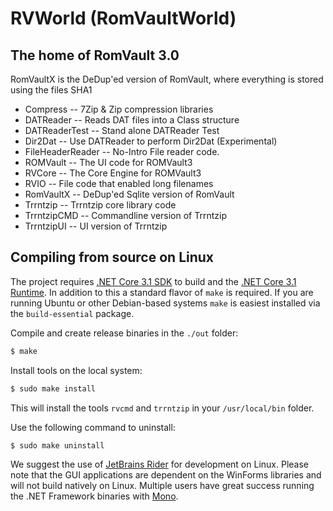 # RVWorld (RomVaultWorld)

## The home of RomVault 3.0

RomVaultX is the DeDup'ed version of RomVault, where everything is stored using the files SHA1

* Compress         --  7Zip & Zip compression libraries
* DATReader        --  Reads DAT files into a Class structure
* DATReaderTest    --  Stand alone DATReader Test
* Dir2Dat          --  Use DATReader to perform Dir2Dat (Experimental)
* FileHeaderReader --  No-Intro File reader code.
* ROMVault         --  The UI code for ROMVault3
* RVCore           --  The Core Engine for ROMVault3
* RVIO             --  File code that enabled long filenames
* RomVaultX        --  DeDup'ed Sqlite version of RomVault
* Trrntzip         --  Trrntzip core library code
* TrrntzipCMD      --  Commandline version of Trrntzip
* TrrntzipUI       --  UI version of Trrntzip

## Compiling from source on Linux

The project requires [.NET Core 3.1 SDK](https://dotnet.microsoft.com/download/dotnet-core/3.1) to build and the [.NET Core 3.1 Runtime](https://dotnet.microsoft.com/download/dotnet-core/3.1). In addition to this a standard flavor of `make` is required. If you are running Ubuntu or other Debian-based systems `make` is easiest installed via the `build-essential` package.

Compile and create release binaries in the `./out` folder:
```bash
$ make
``` 

Install tools on the local system:
```bash
$ sudo make install
``` 
This will install the tools `rvcmd` and `trrntzip` in your `/usr/local/bin` folder.

Use the following command to uninstall:
```bash
$ sudo make uninstall
```

We suggest the use of [JetBrains Rider](https://www.jetbrains.com/rider/) for development on Linux. Please note that the GUI applications are dependent on the WinForms libraries and will not build natively on Linux. Multiple users have great success running the .NET Framework binaries with [Mono](https://www.mono-project.com/download/stable/).